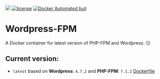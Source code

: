 [![](https://images.microbadger.com/badges/image/opendream/wordpress-fpm.svg)](https://microbadger.com/images/opendream/wordpress-fpm)
[![license](https://img.shields.io/github/license/opendream/wordpress-fpm.svg)](https://github.com/opendream/wordpress-fpm)
[![Docker Automated buil](https://img.shields.io/docker/automated/opendream/wordpress-fpm.svg)](https://hub.docker.com/r/opendream/wordpress-fpm/)

# Wordpress-FPM
A Docker container for latest version of PHP-FPM and Wordpress. 😏

## Current version:

* `latest` based on **Wordpress**: `4.7.2` and **PHP-FPM**: `7.1.2` [Dockerfile](https://github.com/opendream/wordpress-fpm/blob/master/Dockerfile)
